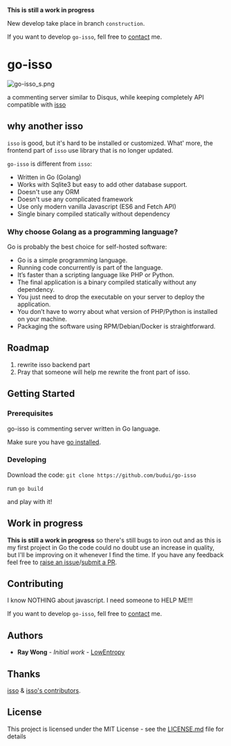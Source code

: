 **This is still a work in progress**

New develop take place in branch `construction`.

If you want to develop `go-isso`, fell free to [contact](https://wrong.wang/about/) me.

# go-isso

![go-isso_s.png](https://i.loli.net/2018/10/16/5bc556ea1ae9a.png)

a commenting server similar to Disqus, while keeping completely API compatible with [isso](https://posativ.org/isso/)


## why another isso

`isso` is good, but it's hard to be installed or customized.
What' more, the frontend part of `isso` use library that is no longer updated.

`go-isso` is different from `isso`:

* Written in Go (Golang)
* Works with Sqlite3 but easy to add other database support.
* Doesn't use any ORM
* Doesn't use any complicated framework
* Use only modern vanilla Javascript (ES6 and Fetch API)
* Single binary compiled statically without dependency

### Why choose Golang as a programming language?

Go is probably the best choice for self-hosted software:

* Go is a simple programming language.
* Running code concurrently is part of the language.
* It’s faster than a scripting language like PHP or Python.
* The final application is a binary compiled statically without any dependency.
* You just need to drop the executable on your server to deploy the application.
* You don’t have to worry about what version of PHP/Python is installed on your machine.
* Packaging the software using RPM/Debian/Docker is straightforward.

## Roadmap

1. rewrite isso backend part
2. Pray that someone will help me rewrite the front part of isso.

## Getting Started

### Prerequisites

go-isso is commenting server written in Go language.

Make sure you have [go installed](https://golang.org/doc/install).

### Developing

Download the code: `git clone https://github.com/budui/go-isso`

run `go build`

and play with it!

## Work in progress

**This is still a work in progress** so there's still bugs to iron out and as this
is my first project in Go the code could no doubt use an increase in quality,
but I'll be improving on it whenever I find the time. If you have any feedback
feel free to [raise an issue](https://github.com/budui/go-isso/issues)/[submit a PR](https://github.com/budui/go-isso/pulls).


## Contributing

I know NOTHING about javascript. I need someone to HELP ME!!!

If you want to develop `go-isso`, fell free to [contact](https://wrong.wang/about/) me.

## Authors

* **Ray Wong** - *Initial work* - [LowEntropy](https://wrong.wang/about/)

## Thanks

[isso](https://posativ.org/isso/) & [isso's contributors](https://github.com/posativ/isso/graphs/contributors).

## License

This project is licensed under the MIT License - see the [LICENSE.md](LICENSE.md) file for details